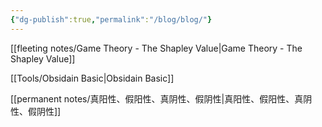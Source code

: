 ```yaml
---
{"dg-publish":true,"permalink":"/blog/blog/"}
---
```



[[fleeting notes/Game Theory - The Shapley Value|Game Theory - The Shapley Value]]

[[Tools/Obsidain Basic|Obsidain Basic]] 

[[permanent notes/真阳性、假阳性、真阴性、假阴性|真阳性、假阳性、真阴性、假阴性]]